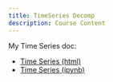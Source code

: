 ```yaml
---
title: TimeSeries Decomp
description: Course Content
---
```

My Time Series doc:

- [Time Series (html)](TimeSeries.html)
- [Time Series (ipynb)](TimeSeries.ipynb)
